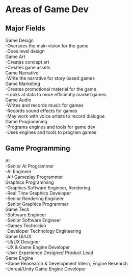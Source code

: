# Areas of Game Dev <br>
## Major Fields<br>
Game Design<br>
  -Oversees the main vision for the game<br>
  -Does level design<br>
Game Art<br>
  -Creates concept art<br>
  -Creates gane assets<br>
Game Narrative<br>
  -Write the narrative for story based games<br>
Game Marketing<br>
  -Creates promotional material for the game<br>
  -Looks at data to more efficiently market games<br>
Game Audio<br>
  -Writes and records music for games<br>
  -Records sound effects for games<br>
  -May work with voice artists to record dialogue<br>
Game Programming<br>
  -Programs engines and tools for game dev<br>
  -Uses engines and tools to program games<br>

## Game Programming<br>
AI<br>
  -Senior AI Programmer<br>
  -AI Engineer<br>
  -AI/ Gameplay Programmer<br>
Graphics Programming<br>
  -Graphics Software Engineer, Rendering<br>
  -Real Time Graphics Developer<br>
  -Senior Rendering Engineer<br>
  -Senior Graphics Programmer<br>
Game Tech<br>
  -Software Engineer<br>
  -Senior Software Engineer<br>
  -Games Technician<br>
  -Developer Technology Engineering<br>
Game UI/UX<br>
  -UI/UX Designer<br>
  -UX & Game Engine Developer<br>
  -User Experience Designer/ Product Lead<br>
Game Engine<br>
  -Game Reasearch & Development Intern, Engine Research<br>
  -Unreal/Unity Game Engine Developer<br>
